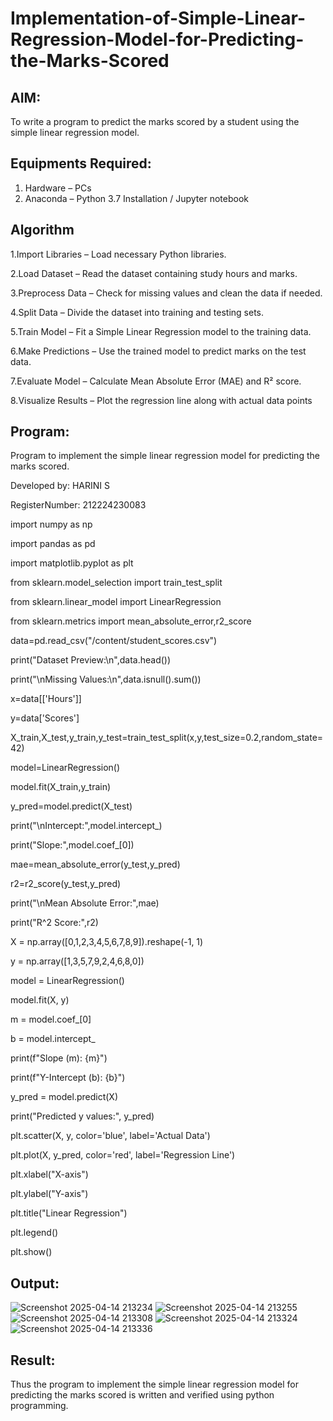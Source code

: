 # Implementation-of-Simple-Linear-Regression-Model-for-Predicting-the-Marks-Scored

## AIM:
To write a program to predict the marks scored by a student using the simple linear regression model.

## Equipments Required:
1. Hardware – PCs
2. Anaconda – Python 3.7 Installation / Jupyter notebook

## Algorithm

1.Import Libraries – Load necessary Python libraries.

2.Load Dataset – Read the dataset containing study hours and marks.

3.Preprocess Data – Check for missing values and clean the data if needed.

4.Split Data – Divide the dataset into training and testing sets.

5.Train Model – Fit a Simple Linear Regression model to the training data.

6.Make Predictions – Use the trained model to predict marks on the test data.

7.Evaluate Model – Calculate Mean Absolute Error (MAE) and R² score.

8.Visualize Results – Plot the regression line along with actual data points

## Program:

Program to implement the simple linear regression model for predicting the marks scored.

Developed by: HARINI S

RegisterNumber: 212224230083

import numpy as np

import pandas as pd

import matplotlib.pyplot as plt

from sklearn.model_selection import train_test_split

from sklearn.linear_model import LinearRegression

from sklearn.metrics import mean_absolute_error,r2_score

data=pd.read_csv("/content/student_scores.csv")

print("Dataset Preview:\n",data.head())

print("\nMissing Values:\n",data.isnull().sum())

x=data[['Hours']]

y=data['Scores']

X_train,X_test,y_train,y_test=train_test_split(x,y,test_size=0.2,random_state=42)

model=LinearRegression()

model.fit(X_train,y_train)

y_pred=model.predict(X_test)

print("\nIntercept:",model.intercept_)

print("Slope:",model.coef_[0])

mae=mean_absolute_error(y_test,y_pred)

r2=r2_score(y_test,y_pred)

print("\nMean Absolute Error:",mae)

print("R^2 Score:",r2)

X = np.array([0,1,2,3,4,5,6,7,8,9]).reshape(-1, 1)

y = np.array([1,3,5,7,9,2,4,6,8,0])

model = LinearRegression()

model.fit(X, y)

m = model.coef_[0]

b = model.intercept_

print(f"Slope (m): {m}")

print(f"Y-Intercept (b): {b}")

y_pred = model.predict(X)

print("Predicted y values:", y_pred)

plt.scatter(X, y, color='blue', label='Actual Data')

plt.plot(X, y_pred, color='red', label='Regression Line')

plt.xlabel("X-axis")

plt.ylabel("Y-axis")

plt.title("Linear Regression")

plt.legend()

plt.show()


## Output:
![Screenshot 2025-04-14 213234](https://github.com/user-attachments/assets/4cc911ac-ad73-4ab7-b6fa-f5b7067b7352)
![Screenshot 2025-04-14 213255](https://github.com/user-attachments/assets/bef3fb8c-ff28-42bd-89bb-dbaa04a457a1)
![Screenshot 2025-04-14 213308](https://github.com/user-attachments/assets/5b94d647-e98e-4d48-9335-bf1ee59bf2da)
![Screenshot 2025-04-14 213324](https://github.com/user-attachments/assets/d8762ac8-9d08-45f0-bff7-ddc753d307fb)
![Screenshot 2025-04-14 213336](https://github.com/user-attachments/assets/c8bf3f30-ddc6-4426-ba75-c9849e5cd3a2)



## Result:
Thus the program to implement the simple linear regression model for predicting the marks scored is written and verified using python programming.
